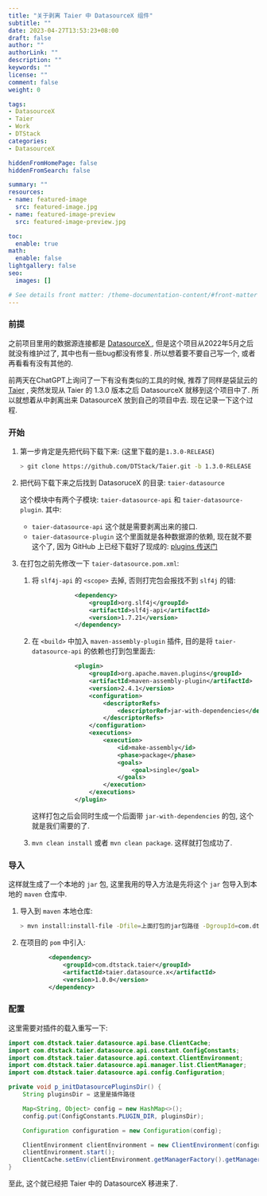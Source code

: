 ```yaml
---
title: "关于剥离 Taier 中 DatasourceX 组件"
subtitle: ""
date: 2023-04-27T13:53:23+08:00
draft: false
author: ""
authorLink: ""
description: ""
keywords: ""
license: ""
comment: false
weight: 0

tags:
- DatasourceX
- Taier
- Work
- DTStack
categories:
- DatasourceX

hiddenFromHomePage: false
hiddenFromSearch: false

summary: ""
resources:
- name: featured-image
  src: featured-image.jpg
- name: featured-image-preview
  src: featured-image-preview.jpg

toc:
  enable: true
math:
  enable: false
lightgallery: false
seo:
  images: []

# See details front matter: /theme-documentation-content/#front-matter
---
```


<!--more-->



### 前提

之前项目里用的数据源连接都是 [DatasourceX ](https://github.com/DTStack/DatasourceX) , 但是这个项目从2022年5月之后就没有维护过了, 其中也有一些bug都没有修复. 所以想着要不要自己写一个, 或者再看看有没有其他的. 

前两天在ChatGPT上询问了一下有没有类似的工具的时候, 推荐了同样是袋鼠云的 [Taier](https://github.com/DTStack/Taier) , 突然发现从 Taier 的 1.3.0 版本之后 DatasourceX 就移到这个项目中了. 所以就想着从中剥离出来 DatasourceX 放到自己的项目中去. 现在记录一下这个过程. 



### 开始

1. 第一步肯定是先把代码下载下来: (这里下载的是`1.3.0-RELEASE`)

   ```bash
   > git clone https://github.com/DTStack/Taier.git -b 1.3.0-RELEASE
   ```

2. 把代码下载下来之后找到 DatasoruceX 的目录: `taier-datasource`

   这个模块中有两个子模块: `taier-datasource-api` 和 `taier-datasource-plugin`. 其中: 

   * `taier-datasource-api` 这个就是需要剥离出来的接口. 
   * `taier-datasource-plugin` 这个里面就是各种数据源的依赖, 现在就不要这个了, 因为 GitHub 上已经下载好了现成的: [plugins 传送门](https://github.com/DTStack/Taier/releases/download/v1.3.0/taier.tar.gz)

3. 在打包之前先修改一下 `taier-datasource.pom.xml`:

   1. 将 `slf4j-api` 的 `<scope>` 去掉, 否则打完包会报找不到 `slf4j` 的错:

      ```xml
                  <dependency>
                      <groupId>org.slf4j</groupId>
                      <artifactId>slf4j-api</artifactId>
                      <version>1.7.21</version>
                  </dependency>
      ```

   2. 在 `<build>` 中加入 `maven-assembly-plugin` 插件, 目的是将 `taier-datasource-api` 的依赖也打到包里面去:

      ```xml
                  <plugin>
                      <groupId>org.apache.maven.plugins</groupId>
                      <artifactId>maven-assembly-plugin</artifactId>
                      <version>2.4.1</version>
                      <configuration>
                          <descriptorRefs>
                              <descriptorRef>jar-with-dependencies</descriptorRef>
                          </descriptorRefs>
                      </configuration>
                      <executions>
                          <execution>
                              <id>make-assembly</id>
                              <phase>package</phase>
                              <goals>
                                  <goal>single</goal>
                              </goals>
                          </execution>
                      </executions>
                  </plugin>
      ```

      这样打包之后会同时生成一个后面带 `jar-with-dependencies` 的包, 这个就是我们需要的了. 

   3. `mvn clean install` 或者 `mvn clean package`. 这样就打包成功了. 



### 导入

这样就生成了一个本地的 `jar`  包, 这里我用的导入方法是先将这个 `jar` 包导入到本地的 `maven` 仓库中. 

1. 导入到 `maven` 本地仓库:

   ```bash
   > mvn install:install-file -Dfile=上面打包的jar包路径 -DgroupId=com.dtstack.taier -DartifactId=taier.datasource.x -Dversion=1.0.0 -Dpackaging=jar
   ```

2. 在项目的 `pom` 中引入:

   ```xml
           <dependency>
               <groupId>com.dtstack.taier</groupId>
               <artifactId>taier.datasource.x</artifactId>
               <version>1.0.0</version>
           </dependency>
   ```



### 配置

这里需要对插件的载入重写一下: 

```java
import com.dtstack.taier.datasource.api.base.ClientCache;
import com.dtstack.taier.datasource.api.constant.ConfigConstants;
import com.dtstack.taier.datasource.api.context.ClientEnvironment;
import com.dtstack.taier.datasource.api.manager.list.ClientManager;
import com.dtstack.taier.datasource.api.config.Configuration;

private void p_initDatasourcePluginsDir() {
    String pluginsDir = 这里是插件路径

    Map<String, Object> config = new HashMap<>();
    config.put(ConfigConstants.PLUGIN_DIR, pluginsDir);

    Configuration configuration = new Configuration(config);

    ClientEnvironment clientEnvironment = new ClientEnvironment(configuration);
    clientEnvironment.start();
    ClientCache.setEnv(clientEnvironment.getManagerFactory().getManager(ClientManager.class));
}
```



至此, 这个就已经把 Taier 中的 DatasourceX 移进来了. 
